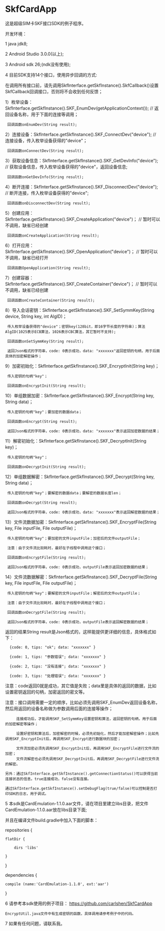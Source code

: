 # SkfCardApp

这是超级SIM卡SKF接口SDK的例子程序。

开发环境：

1 java jdk8;

2 Android Studio 3.0.0(以上);

3 Android sdk 26;(ndk没有使用);

4 目前SDK支持14个接口，使用异步回调的方式:

  在调用所有接口前，请先调用SkfInterface.getSkfInstance().SkfCallback()设置SkfCallback回调接口，否则将不会收到任何反馈；

  1）枚举设备：SkfInterface.getSkfInstance().SKF_EnumDev(getApplicationContext()); // 返回设备名称，用于下面的连接等调用；

     回调函数onEnumDev(String result);

  2）连接设备：SkfInterface.getSkfInstance().SKF_ConnectDev("device"); // 连接设备，传入枚举设备获得的"device"；

     回调函数onConnectDev(String result);

  3）获取设备信息：SkfInterface.getSkfInstance().SKF_GetDevInfo("device"); // 获取设备信息，传入枚举设备获得的"device"，返回设备信息;

     回调函数onGetDevInfo(String result);

  4）断开连接：SkfInterface.getSkfInstance().SKF_DisconnectDev("device"); // 断开连接，传入枚举设备获得的"device"; 

     回调函数onDisconnectDev(String result);

  5）创建应用：SkfInterface.getSkfInstance().SKF_CreateApplication("device")； // 暂时可以不调用，缺省已经创建
  
     回调函数onCreateApplication(String result);
  
  6）打开应用：SkfInterface.getSkfInstance().SKF_OpenApplication("device")； // 暂时可以不调用，缺省已经打开
  
     回调函数OpenApplication(String result);

  7）创建容器：SkfInterface.getSkfInstance().SKF_CreateContainer("device")； // 暂时可以不调用，缺省已经创建
  
     回调函数onCreateContainer(String result);
	 
  8）导入会话密钥：SkfInterface.getSkfInstance().SKF_SetSymmKey(String device, String key, int AlgID)； 

     传入枚举设备获得的"device"；密钥key(128bit，即16字节长度的字符串)；算法AlgID(1025表示ECB算法，1026表示CBC算法，其它暂时不支持);

     回调函数onSetSymmKey(String result);

	 返回Json格式的字符串，code: 0表示成功，data: "xxxxxxx"返回密钥的句柄，用于后面具体的加密解密操作；

  9）加密初始化：SkfInterface.getSkfInstance().SKF_EncryptInit(String key)；

     传入密钥的句柄"key"；

     回调函数onEncryptInit(String result);

 10）单组数据加密：SkfInterface.getSkfInstance().SKF_Encrypt(String key, String data)；

     传入密钥的句柄"key"；要加密的数据data；
  
     回调函数onEncrypt(String result);

	 返回Json格式的字符串，code: 0表示成功，data: "xxxxxxx"表示返回加密数据的结果；

 11）解密初始化：SkfInterface.getSkfInstance().SKF_DecryptInit(String key)；

     传入密钥的句柄"key"；

     回调函数onDecryptInit(String result);

 12）单组数据解密：SkfInterface.getSkfInstance().SKF_Decrypt(String key, String data)；

     传入密钥的句柄"key"；要解密的数据data；要解密的数据长度len；
  
     回调函数onDecrypt(String result);

	 返回Json格式的字符串，code: 0表示成功，data: "xxxxxxx"表示返回解密数据的结果；

 13）文件流数据加密：SkfInterface.getSkfInstance().SKF_EncryptFile(String key, File inputFile, File outputFile)；

     传入密钥的句柄"key"；要加密的文件inputFile；加密后的文件outputFile；

	 注意：由于文件流比较耗时，最好在子线程中调用这个接口；
  
     回调函数onEncryptFile(String result);

	 返回Json格式的字符串，code: 0表示成功，outputFile表示返回加密数据的结果；

 14）文件流数据解密：SkfInterface.getSkfInstance().SKF_DecryptFile(String key, File inputFile, File outputFile)；

     传入密钥的句柄"key"；要解密的文件inputFile；解密后的文件outputFile；

	 注意：由于文件流比较耗时，最好在子线程中调用这个接口；

     回调函数onDecryptFile(String result);

	 返回Json格式的字符串，code: 0表示成功，outputFile表示返回解密数据的结果；


  返回的结果String result是Json格式的，这样能提供更详细的信息，具体格式如下：  

      {code: 0, tips: "ok"; data: "xxxxxxx" }
	  
      {code: 1, tips: "参数错误"; data: "xxxxxxx" }
	  
      {code: 2, tips: "没有连接"; data: "xxxxxxx" }
	  
      {code: 3, tips: "处理错误"; data: "xxxxxxx" }

   注意：code返回0就是成功，其它值是失败；data里是具体的返回的数据，比如设置密钥返回的句柄，加密返回的密文等。
   
   注意：接口调用需要一定的顺序，比如必须先调用SKF_EnumDev返回设备名称，然后用返回的设备名称做为参数调用后面的连接等操作；
   
         连接成功后，才能调用SKF_SetSymmKey设置密钥和算法，返回密钥的句柄，用于后面的加密解密等操作；
		 
		 设置好密钥和算法后，加密解密的时候，必须先初始化，然后才能加密解密操作；比如先调用SKF_EncryptInit后，再调用SKF_Encrypt进行数据块的加密；
		 
		 文件流加密必须先调用SKF_EncryptInit后，再调用SKF_EncryptFile进行文件流的加密；
		 文件流解密也必须先调用SKF_DecryptInit后，再调用SKF_DecryptFile进行文件流的解密。
	
	另外：通过SkfInterface.getSkfInstance().getConnectionStatus()可以获得当前连接状态的信息。true连接成功，false没有连接。
	
	通过SkfInterface.getSkfInstance().setDebugFlag(true/false)可以控制是否打印SDK的日志，用于调试。


5 本sdk是CardEmulation-1.1.0.aar文件，请在项目里建立libs目录，把文件CardEmulation-1.1.0.aar放在libs目录下面;

  并且在编译文件build.gradle中加入下面的脚本：  

repositories {

    flatDir {
	
        dirs 'libs'
		
    }
	
}

dependencies {

    compile (name:'CardEmulation-1.1.0', ext:'aar')
	
}

6 请参考本sdk使用的例子项目： https://github.com/carlshen/SkfCardApp

    EncryptUtil.java文件中有生成密钥的函数，具体调用请参考例子中的代码。


7 如果有任何问题，请联系我。


